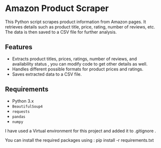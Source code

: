 # Amazon Product Scraper

This Python script scrapes product information from Amazon pages. It retrieves details such as product title, price, rating, number of reviews, etc. The data is then saved to a CSV file for further analysis.

## Features

- Extracts product titles, prices, ratings, number of reviews, and availability status , you can modify code to get other details as well.
- Handles different possible formats for product prices and ratings.
- Saves extracted data to a CSV file.

## Requirements

- Python 3.x
- `BeautifulSoup4`
- `requests`
- `pandas`
- `numpy`

I have used a Virtual environment for this project and added it to .gitignore .

You can install the required packages using :
pip install -r requirements.txt

